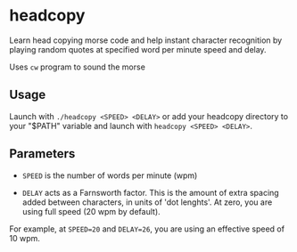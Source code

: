 # headcopy

Learn head copying morse code and help instant character recognition by playing
random quotes at specified word per minute speed and delay.

Uses `cw` program to sound the morse

## Usage

Launch with `./headcopy <SPEED> <DELAY>` or add your headcopy directory to your
"$PATH" variable and launch with `headcopy <SPEED> <DELAY>`.

## Parameters

- `SPEED` is the number of words per minute (wpm)

- `DELAY` acts as a Farnsworth factor. This is the amount of extra spacing 
   added between characters, in units of 'dot lenghts'. At zero, you are 
   using full speed (20 wpm by default).

For example, at `SPEED=20` and `DELAY=26`, you are using an effective speed of
10 wpm.
